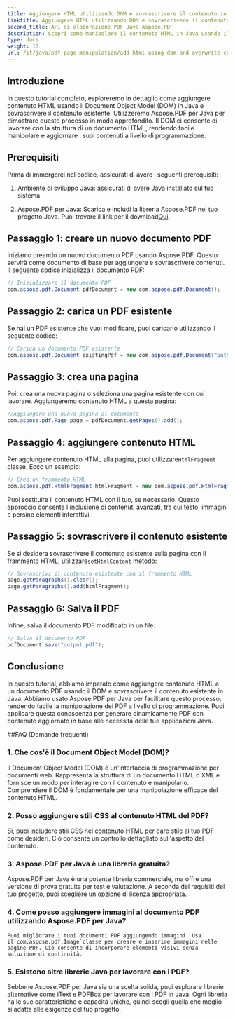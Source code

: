 ```yaml
---
title: Aggiungere HTML utilizzando DOM e sovrascrivere il contenuto in Java
linktitle: Aggiungere HTML utilizzando DOM e sovrascrivere il contenuto in Java
second_title: API di elaborazione PDF Java Aspose.PDF
description: Scopri come manipolare il contenuto HTML in Java usando il DOM (Document Object Model) e sovrascrivere il contenuto esistente. Segui questa guida passo passo con esempi di codice sorgente usando Aspose.PDF per Java.
type: docs
weight: 13
url: /it/java/pdf-page-manipulation/add-html-using-dom-and-overwrite-content-in-java/
---
```


## Introduzione

In questo tutorial completo, esploreremo in dettaglio come aggiungere contenuto HTML usando il Document Object Model (DOM) in Java e sovrascrivere il contenuto esistente. Utilizzeremo Aspose.PDF per Java per dimostrare questo processo in modo approfondito. Il DOM ci consente di lavorare con la struttura di un documento HTML, rendendo facile manipolare e aggiornare i suoi contenuti a livello di programmazione.

## Prerequisiti

Prima di immergerci nel codice, assicurati di avere i seguenti prerequisiti:

1. Ambiente di sviluppo Java: assicurati di avere Java installato sul tuo sistema.

2.  Aspose.PDF per Java: Scarica e includi la libreria Aspose.PDF nel tuo progetto Java. Puoi trovare il link per il download[Qui](https://releases.aspose.com/pdf/java/).

## Passaggio 1: creare un nuovo documento PDF

Iniziamo creando un nuovo documento PDF usando Aspose.PDF. Questo servirà come documento di base per aggiungere e sovrascrivere contenuti. Il seguente codice inizializza il documento PDF:

```java
// Inizializzare il documento PDF
com.aspose.pdf.Document pdfDocument = new com.aspose.pdf.Document();
```

## Passaggio 2: carica un PDF esistente

Se hai un PDF esistente che vuoi modificare, puoi caricarlo utilizzando il seguente codice:

```java
// Carica un documento PDF esistente
com.aspose.pdf.Document existingPdf = new com.aspose.pdf.Document("path/to/existing.pdf");
```

## Passaggio 3: crea una pagina

Poi, crea una nuova pagina o seleziona una pagina esistente con cui lavorare. Aggiungeremo contenuto HTML a questa pagina:

```java
//Aggiungere una nuova pagina al documento
com.aspose.pdf.Page page = pdfDocument.getPages().add();
```

## Passaggio 4: aggiungere contenuto HTML

 Per aggiungere contenuto HTML alla pagina, puoi utilizzare`HtmlFragment` classe. Ecco un esempio:

```java
// Crea un frammento HTML
com.aspose.pdf.HtmlFragment htmlFragment = new com.aspose.pdf.HtmlFragment("<h1>Hello, World!</h1>");
```

Puoi sostituire il contenuto HTML con il tuo, se necessario. Questo approccio consente l'inclusione di contenuti avanzati, tra cui testo, immagini e persino elementi interattivi.

## Passaggio 5: sovrascrivere il contenuto esistente

 Se si desidera sovrascrivere il contenuto esistente sulla pagina con il frammento HTML, utilizzare`setHtmlContent` metodo:

```java
// Sovrascrivi il contenuto esistente con il frammento HTML
page.getParagraphs().clear();
page.getParagraphs().add(htmlFragment);
```

## Passaggio 6: Salva il PDF

Infine, salva il documento PDF modificato in un file:

```java
// Salva il documento PDF
pdfDocument.save("output.pdf");
```

## Conclusione

In questo tutorial, abbiamo imparato come aggiungere contenuto HTML a un documento PDF usando il DOM e sovrascrivere il contenuto esistente in Java. Abbiamo usato Aspose.PDF per Java per facilitare questo processo, rendendo facile la manipolazione dei PDF a livello di programmazione. Puoi applicare questa conoscenza per generare dinamicamente PDF con contenuto aggiornato in base alle necessità delle tue applicazioni Java.

##FAQ (Domande frequenti)

### 1. Che cos'è il Document Object Model (DOM)?
   Il Document Object Model (DOM) è un'interfaccia di programmazione per documenti web. Rappresenta la struttura di un documento HTML o XML e fornisce un modo per interagire con il contenuto e manipolarlo. Comprendere il DOM è fondamentale per una manipolazione efficace del contenuto HTML.

### 2. Posso aggiungere stili CSS al contenuto HTML del PDF?
   Sì, puoi includere stili CSS nel contenuto HTML per dare stile al tuo PDF come desideri. Ciò consente un controllo dettagliato sull'aspetto del contenuto.

### 3. Aspose.PDF per Java è una libreria gratuita?
   Aspose.PDF per Java è una potente libreria commerciale, ma offre una versione di prova gratuita per test e valutazione. A seconda dei requisiti del tuo progetto, puoi scegliere un'opzione di licenza appropriata.

### 4. Come posso aggiungere immagini al documento PDF utilizzando Aspose.PDF per Java?
    Puoi migliorare i tuoi documenti PDF aggiungendo immagini. Usa il`com.aspose.pdf.Image`classe per creare e inserire immagini nelle pagine PDF. Ciò consente di incorporare elementi visivi senza soluzione di continuità.

### 5. Esistono altre librerie Java per lavorare con i PDF?
   Sebbene Aspose.PDF per Java sia una scelta solida, puoi esplorare librerie alternative come iText e PDFBox per lavorare con i PDF in Java. Ogni libreria ha le sue caratteristiche e capacità uniche, quindi scegli quella che meglio si adatta alle esigenze del tuo progetto.
